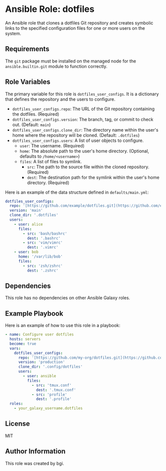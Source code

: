 # Ansible Role: dotfiles

An Ansible role that clones a dotfiles Git repository and creates symbolic links to the specified configuration files for one or more users on the system.

## Requirements

The `git` package must be installed on the managed node for the `ansible.builtin.git` module to function correctly.

## Role Variables

The primary variable for this role is `dotfiles_user_configs`. It is a dictionary that defines the repository and the users to configure.

- `dotfiles_user_configs.repo`: The URL of the Git repository containing the dotfiles. (Required)
- `dotfiles_user_configs.version`: The branch, tag, or commit to check out. (Default: `main`)
- `dotfiles_user_configs.clone_dir`: The directory name within the user's home where the repository will be cloned. (Default: `.dotfiles`)
- `dotfiles_user_configs.users`: A list of user objects to configure.
    - `user`: The username. (Required)
    - `home`: The absolute path to the user's home directory. (Optional, defaults to `/home/<username>`)
    - `files`: A list of files to symlink.
        - `src`: The path to the source file within the cloned repository. (Required)
        - `dest`: The destination path for the symlink within the user's home directory. (Required)

Here is an example of the data structure defined in `defaults/main.yml`:

```yaml
dotfiles_user_configs:
  repo: '[https://github.com/example/dotfiles.git](https://github.com/example/dotfiles.git)'
  version: 'main'
  clone_dir: '.dotfiles'
  users:
    - user: alice
      files:
        - src: 'bash/bashrc'
          dest: '.bashrc'
        - src: 'vim/vimrc'
          dest: '.vimrc'
    - user: bob
      home: '/var/lib/bob'
      files:
        - src: 'zsh/zshrc'
          dest: '.zshrc'
```

## Dependencies

This role has no dependencies on other Ansible Galaxy roles.

## Example Playbook

Here is an example of how to use this role in a playbook:

```yaml
- name: Configure user dotfiles
  hosts: servers
  become: true
  vars:
    dotfiles_user_configs:
      repo: '[https://github.com/my-org/dotfiles.git](https://github.com/my-org/dotfiles.git)'
      version: 'production'
      clone_dir: '.config/dotfiles'
      users:
        - user: ansible
          files:
            - src: 'tmux.conf'
              dest: '.tmux.conf'
            - src: 'profile'
              dest: '.profile'
  roles:
    - your_galaxy_username.dotfiles
```

## License

MIT

## Author Information

This role was created by bgi.
